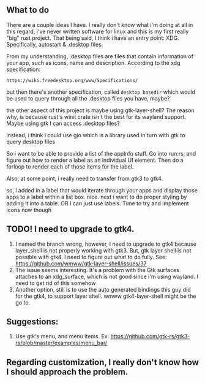 ## What to do
There are a couple ideas I have. I really don't
know what i'm doing at all in this regard, i've
never written software for linux and this is my
first really "big" rust project. That being said, I
think i have an entry point: XDG. Specifically, autostart & .desktop files.

From my understanding, .desktop files are files
that contain information of your app, such as
icons, name and description. According to the xdg
specification:

`https://wiki.freedesktop.org/www/Specifications/`

but then there's another specification, called
`desktop basedir` which would be used to query
through all the .desktop files you have, maybe?

the other aspect of this project is maybe using gtk-layer-shell? The reason why, is because rust's winit crate isn't the best for its wayland support. 
Maybe using gtk I can access .desktop files?

instead, i think i could use gio which is a library used in turn with gtk to query desktop files

So i want to be able to provide a list of the appInfo stuff. Go into run.rs, and figure out how to render a label as an individual UI element. Then do a forloop to render each of those items for the label.

Also, at some point, i really need to transfer from gtk3 to gtk4.

so, i added in a label that would iterate through your
apps and display those apps to a label within a list
box. nice. next i want to do proper styling by adding
it into a table. OR I can just use labels. Time to try and implement icons now though

## TODO! I need to upgrade to gtk4.
1. I named the branch wrong, however, I need to upgrade to gtk4 because
   layer_shell is not properly working with gtk3.
   But, gtk layer shell is not possible with gtk4. I need to figure out what to do fully.
   See: https://github.com/wmww/gtk-layer-shell/issues/37
2. The issue seems interesting. It's a problem with the Gtk surfaces attaches
   to an xdg_surface, which is not good since i'm using wayland. I need to get
   rid of this somehow
3. Another option, still is to use the auto generated bindings this guy did for the gtk4, to support layer shell.
wmww gtk4-layer-shell might be the go to.

## Suggestions: 
1. Use gtk's menu, and menu items. Ex: 
https://github.com/gtk-rs/gtk3-rs/blob/master/examples/menu_bar/

## Regarding customization, I really don't know how I should approach the problem.

